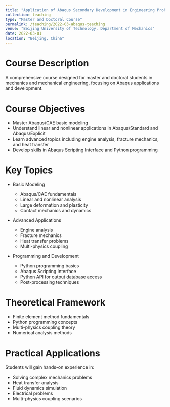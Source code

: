 ```yaml
---
title: "Application of Abaqus Secondary Development in Engineering Problems"
collection: teaching
type: "Master and Doctoral Course"
permalink: /teaching/2022-03-abaqus-teaching
venue: "Beijing University of Technology, Department of Mechanics"
date: 2022-03-01
location: "Beijing, China"
---
```


Course Description
======
A comprehensive course designed for master and doctoral students in mechanics and mechanical engineering, focusing on Abaqus applications and development.

Course Objectives
======
* Master Abaqus/CAE basic modeling
* Understand linear and nonlinear applications in Abaqus/Standard and Abaqus/Explicit
* Learn advanced topics including engine analysis, fracture mechanics, and heat transfer
* Develop skills in Abaqus Scripting Interface and Python programming

Key Topics
======
* Basic Modeling
  * Abaqus/CAE fundamentals
  * Linear and nonlinear analysis
  * Large deformation and plasticity
  * Contact mechanics and dynamics

* Advanced Applications
  * Engine analysis
  * Fracture mechanics
  * Heat transfer problems
  * Multi-physics coupling

* Programming and Development
  * Python programming basics
  * Abaqus Scripting Interface
  * Python API for output database access
  * Post-processing techniques

Theoretical Framework
======
* Finite element method fundamentals
* Python programming concepts
* Multi-physics coupling theory
* Numerical analysis methods

Practical Applications
======
Students will gain hands-on experience in:
* Solving complex mechanics problems
* Heat transfer analysis
* Fluid dynamics simulation
* Electrical problems
* Multi-physics coupling scenarios